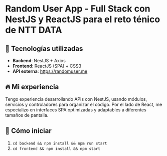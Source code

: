 # Random User App - Full Stack con NestJS y ReactJS para el reto ténico de NTT DATA

## 🧠 Tecnologías utilizadas

- **Backend**: NestJS + Axios
- **Frontend**: ReactJS (SPA) + CSS3
- **API externa**: https://randomuser.me

## 🔥 Mi experiencia

Tengo experiencia desarrollando APIs con NestJS, usando módulos, servicios y controladores para organizar el código. Por el lado de React, me especializo en interfaces SPA optimizadas y adaptables a diferentes tamaños de pantalla.

## 🚀 Cómo iniciar

1. `cd backend && npm install && npm run start`
2. `cd frontend && npm install && npm start`
